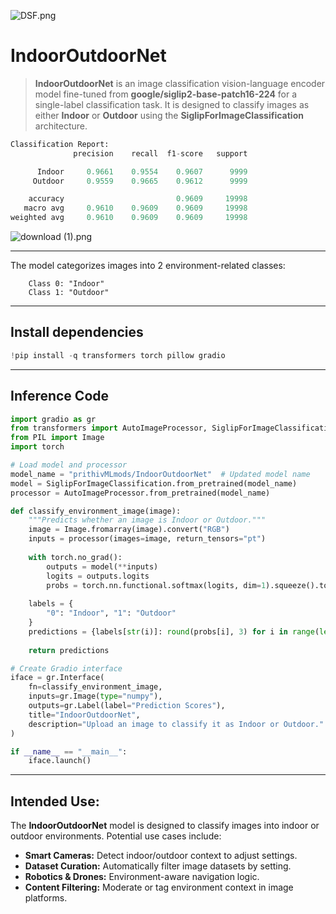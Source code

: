 ![DSF.png](https://cdn-uploads.huggingface.co/production/uploads/65bb837dbfb878f46c77de4c/VhKJwA7Tysql8UyvoQWiM.png)

# **IndoorOutdoorNet**

> **IndoorOutdoorNet** is an image classification vision-language encoder model fine-tuned from **google/siglip2-base-patch16-224** for a single-label classification task. It is designed to classify images as either **Indoor** or **Outdoor** using the **SiglipForImageClassification** architecture.

```py
Classification Report:
              precision    recall  f1-score   support

      Indoor     0.9661    0.9554    0.9607      9999
     Outdoor     0.9559    0.9665    0.9612      9999

    accuracy                         0.9609     19998
   macro avg     0.9610    0.9609    0.9609     19998
weighted avg     0.9610    0.9609    0.9609     19998
```

![download (1).png](https://cdn-uploads.huggingface.co/production/uploads/65bb837dbfb878f46c77de4c/wLvX04YPoU2OsDjKBDKXU.png)


---

The model categorizes images into 2 environment-related classes:

```
    Class 0: "Indoor"
    Class 1: "Outdoor"
```

---

## **Install dependencies**

```python
!pip install -q transformers torch pillow gradio
```

---

## **Inference Code**

```python
import gradio as gr
from transformers import AutoImageProcessor, SiglipForImageClassification
from PIL import Image
import torch

# Load model and processor
model_name = "prithivMLmods/IndoorOutdoorNet"  # Updated model name
model = SiglipForImageClassification.from_pretrained(model_name)
processor = AutoImageProcessor.from_pretrained(model_name)

def classify_environment_image(image):
    """Predicts whether an image is Indoor or Outdoor."""
    image = Image.fromarray(image).convert("RGB")
    inputs = processor(images=image, return_tensors="pt")
    
    with torch.no_grad():
        outputs = model(**inputs)
        logits = outputs.logits
        probs = torch.nn.functional.softmax(logits, dim=1).squeeze().tolist()
    
    labels = {
        "0": "Indoor", "1": "Outdoor"
    }
    predictions = {labels[str(i)]: round(probs[i], 3) for i in range(len(probs))}
    
    return predictions

# Create Gradio interface
iface = gr.Interface(
    fn=classify_environment_image,
    inputs=gr.Image(type="numpy"),
    outputs=gr.Label(label="Prediction Scores"),
    title="IndoorOutdoorNet",
    description="Upload an image to classify it as Indoor or Outdoor."
)

if __name__ == "__main__":
    iface.launch()
```

---

## **Intended Use:**

The **IndoorOutdoorNet** model is designed to classify images into indoor or outdoor environments. Potential use cases include:

- **Smart Cameras:** Detect indoor/outdoor context to adjust settings.
- **Dataset Curation:** Automatically filter image datasets by setting.
- **Robotics & Drones:** Environment-aware navigation logic.
- **Content Filtering:** Moderate or tag environment context in image platforms. 
